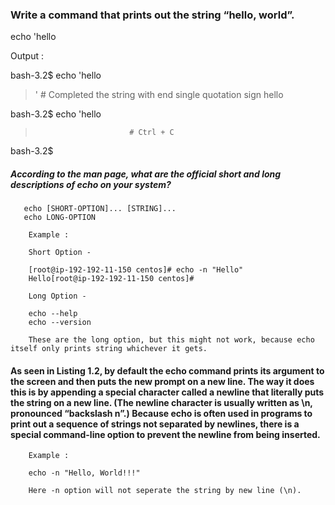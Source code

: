 ### Write a command that prints out the string “hello, world”.


echo 'hello


Output : 

bash-3.2$ echo 'hello
> '                        # Completed the string with end single quotation sign
hello

bash-3.2$ echo 'hello
>                          # Ctrl + C
bash-3.2$ 






##### According to the man page, what are the official short and long descriptions of echo on your system?

       echo [SHORT-OPTION]... [STRING]...
       echo LONG-OPTION

        Example :

        Short Option - 

        [root@ip-192-192-11-150 centos]# echo -n "Hello"
        Hello[root@ip-192-192-11-150 centos]# 

        Long Option -

        echo --help
        echo --version 

        These are the long option, but this might not work, because echo itself only prints string whichever it gets.


#### As seen in Listing 1.2, by default the echo command prints its argument to the screen and then puts the new prompt on a new line. The way it does this is by appending a special character called a newline that literally puts the string on a new line. (The newline character is usually written as \n, pronounced “backslash n”.) Because echo is often used in programs to print out a sequence of strings not separated by newlines, there is a special command-line option to prevent the newline from being inserted.


        Example :

        echo -n "Hello, World!!!" 

        Here -n option will not seperate the string by new line (\n).


        



